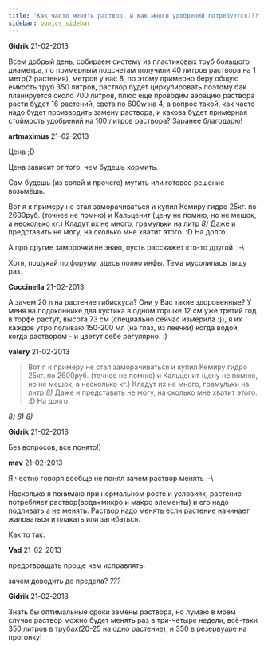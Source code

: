 ```yaml
---
title: "Как часто менять раствор, и как много удобрений потребуется???"
sidebar: ponics_sidebar
---
```


**Gidrik** 21-02-2013

Всем добрый день, собираем систему из пластиковых труб большого диаметра, по примерным подсчетам получили 40 литров раствора на 1 метр(2 растения), метров у нас 8, по этому примерно беру общую емкость труб 350 литров, раствор будет циркулировать поэтому бак планируется около 700 литров, плюс еще проводим аэрацию раствора расти будет 16 растений, света по 600w на 4, а вопрос такой, как часто надо будет производить замену раствора, и какова будет примерная стоймость удобрений на 100 литров раствора? Заранее благодарю!


**artmaximus** 21-02-2013

Цена ;D

Цена зависит от того, чем будешь кормить.

Сам будешь (из солей и прочего) мутить или готовое решение возьмёшь.

Вот я к примеру не стал заморачиваться и купил Кемиру гидро 25кг. по 2600руб. (точнее не помню) и Кальценит (цену не помню, но не мешок, а несколько кг.) Кладут их не много, грамульки на литр *8)* Даже и представить не могу, на сколько мне хватит этого. :D На долго.

А про другие заморочки не знаю, пусть расскажет кто-то другой. :-\

Хотя, пошукай по форуму, здесь полно инфы. Тема мусолилась тыщу раз.


**Coccinella** 21-02-2013

А зачем 20 л на растение гибискуса? Они у Вас такие здоровенные? У меня на подоконнике два кустика в одном горшке 12 см уже третий год в торфе растут, высота 73 см (специально сейчас измерила :)), я их каждое утро поливаю 150-200 мл (на глаз, из леечки) когда водой, когда раствором - и цветут себе регулярно. :)


**valery** 21-02-2013

> Вот я к примеру не стал заморачиваться и купил Кемиру гидро 25кг. по 2600руб. (точнее не помню) и Кальценит (цену не помню, но не мешок, а несколько кг.) Кладут их не много, грамульки на литр *8)* Даже и представить не могу, на сколько мне хватит этого. :D На долго.

*8)* *8)* *8)*


**Gidrik** 21-02-2013

Без вопросов, все понято!)


**mav** 21-02-2013

Я честно говоря вообще не понял зачем раствор менять :-\

Насколько я понимаю при нормальном росте и условиях, растение потребляет раствор(вода+микро и макро элементы) и его надо подливать а не менять. Раствор надо менять если растение начинает жаловаться и плакать или загибаться.

Как то так.


**Vad** 21-02-2013

предотвращать проще чем исправлять.

зачем доводить до предела? *???*


**Gidrik** 21-02-2013

Знать бы оптимальные сроки замены раствора, но лумаю в моем случае раствор можно будет менять раз в три-четыре недели, всё-таки 350 литров в трубах(20-25 на одно растение), и 350 в резервуаре на прогонку!


